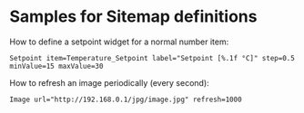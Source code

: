 # Samples for Sitemap definitions

How to define a setpoint widget for a normal number item:

    Setpoint item=Temperature_Setpoint label="Setpoint [%.1f °C]" step=0.5 minValue=15 maxValue=30

How to refresh an image periodically (every second):

    Image url="http://192.168.0.1/jpg/image.jpg" refresh=1000